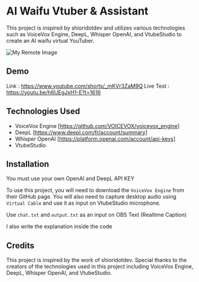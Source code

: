 
# AI Waifu Vtuber & Assistant

This project is inspired by shioridotdev and utilizes various technologies such as VoiceVox Engine, DeepL, Whisper OpenAI, and VtubeStudio to create an AI waifu virtual YouTuber.

![My Remote Image](https://github.com/ardha27/AI-Waifu-Vtuber/blob/master/ss.png?raw=true)

## Demo
Link : https://www.youtube.com/shorts/_mKVr3ZaM9Q
Live Test : https://youtu.be/h6UEgJxH1-E?t=1616

## Technologies Used

 - VoiceVox Engine [https://github.com/VOICEVOX/voicevox_engine]
 - DeepL [https://www.deepl.com/fr/account/summary]
 - Whisper OpenAI [https://platform.openai.com/account/api-keys]
 - VtubeStudio


## Installation

You must use your own OpenAI and DeepL API KEY

To use this project, you will need to download the `VoiceVox Engine` from their GitHub page. You will also need to capture desktop audio using `Virtual Cable` and use it as input on VtubeStudio microphone.

Use `chat.txt` and `output.txt` as an input on OBS Text (Realtime Caption)

I also write the explanation inside the code

## Credits

This project is inspired by the work of shioridotdev. Special thanks to the creators of the technologies used in this project including VoiceVox Engine, DeepL, Whisper OpenAI, and VtubeStudio.

